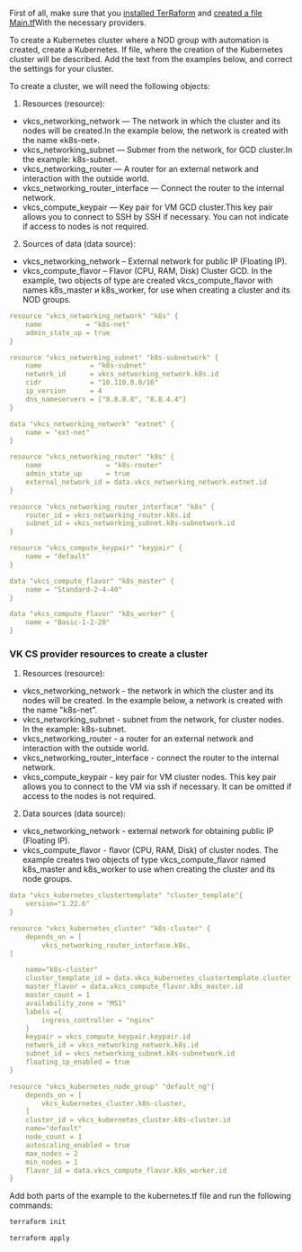 <warn>

First of all, make sure that you [installed TerRaform](https://mcs.mail.ru/docs/ru/additionals/terraform/terraform-installation) and [created a file Main.tf](https://mcs.mail.ru/docs/ru/additionals/terraform/terraform-provider-config)With the necessary providers.

</warn>

To create a Kubernetes cluster where a NOD group with automation is created, create a Kubernetes. If file, where the creation of the Kubernetes cluster will be described. Add the text from the examples below, and correct the settings for your cluster.

To create a cluster, we will need the following objects:

1. Resources (resource):

- vkcs_networking_network — The network in which the cluster and its nodes will be created.In the example below, the network is created with the name «k8s-net».
- vkcs_networking_subnet — Submer from the network, for GCD cluster.In the example: k8s-subnet.
- vkcs_networking_router — A router for an external network and interaction with the outside world.
- vkcs_networking_router_interface — Connect the router to the internal network.
- vkcs_compute_keypair — Key pair for VM GCD cluster.This key pair allows you to connect to SSH by SSH if necessary. You can not indicate if access to nodes is not required.

2. Sources of data (data source):

- vkcs_networking_network – External network for public IP (Floating IP).
- vkcs_compute_flavor – Flavor (CPU, RAM, Disk) Cluster GCD. In the example, two objects of type are created vkcs_compute_flavor with names k8s_master и k8s_worker, for use when creating a cluster and its NOD groups.

```yaml
resource "vkcs_networking_network" "k8s" {
    name           = "k8s-net"
    admin_state_up = true
}

resource "vkcs_networking_subnet" "k8s-subnetwork" {
    name            = "k8s-subnet"
    network_id      = vkcs_networking_network.k8s.id
    cidr            = "10.110.0.0/16"
    ip_version      = 4
    dns_nameservers = ["8.8.8.8", "8.8.4.4"]
}

data "vkcs_networking_network" "extnet" {
    name = "ext-net"
}

resource "vkcs_networking_router" "k8s" {
    name                = "k8s-router"
    admin_state_up      = true
    external_network_id = data.vkcs_networking_network.extnet.id
}

resource "vkcs_networking_router_interface" "k8s" {
    router_id = vkcs_networking_router.k8s.id
    subnet_id = vkcs_networking_subnet.k8s-subnetwork.id
}

resource "vkcs_compute_keypair" "keypair" {
    name = "default"
}

data "vkcs_compute_flavor" "k8s_master" {
    name = "Standard-2-4-40"
}

data "vkcs_compute_flavor" "k8s_worker" {
    name = "Basic-1-2-20"
}
```

### VK CS provider resources to create a cluster

1. Resources (resource):

- vkcs_networking_network - the network in which the cluster and its nodes will be created. In the example below, a network is created with the name "k8s-net".
- vkcs_networking_subnet - subnet from the network, for cluster nodes. In the example: k8s-subnet.
- vkcs_networking_router - a router for an external network and interaction with the outside world.
- vkcs_networking_router_interface - connect the router to the internal network.
- vkcs_compute_keypair - key pair for VM cluster nodes. This key pair allows you to connect to the VM via ssh if necessary. It can be omitted if access to the nodes is not required.

2. Data sources (data source):

- vkcs_networking_network - external network for obtaining public IP (Floating IP).
- vkcs_compute_flavor - flavor (CPU, RAM, Disk) of cluster nodes. The example creates two objects of type vkcs_compute_flavor named k8s_master and k8s_worker to use when creating the cluster and its node groups.

```yaml
data "vkcs_kubernetes_clustertemplate" "cluster_template"{
    version="1.22.6"
}

resource "vkcs_kubernetes_cluster" "k8s-cluster" {
    depends_on = [
        vkcs_networking_router_interface.k8s,
]

    name="k8s-cluster"
    cluster_template_id = data.vkcs_kubernetes_clustertemplate.cluster_template.id
    master_flavor = data.vkcs_compute_flavor.k8s_master.id
    master_count = 1
    availability_zone = "MS1"
    labels ={
        ingress_controller = "nginx"
    }
    keypair = vkcs_compute_keypair.keypair.id
    network_id = vkcs_networking_network.k8s.id
    subnet_id = vkcs_networking_subnet.k8s-subnetwork.id
    floating_ip_enabled = true
}

resource "vkcs_kubernetes_node_group" "default_ng"{
    depends_on = [
        vkcs_kubernetes_cluster.k8s-cluster,
    ]
    cluster_id = vkcs_kubernetes_cluster.k8s-cluster.id
    name="default"
    node_count = 1
    autoscaling_enabled = true
    max_nodes = 2
    min_nodes = 1
    flavor_id = data.vkcs_compute_flavor.k8s_worker.id
}
```

Add both parts of the example to the kubernetes.tf file and run the following commands:

```bash
terraform init
```
```bash
terraform apply
```
